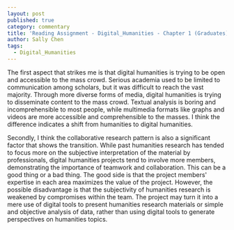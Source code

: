 ```yaml
---
layout: post
published: true
category: commentary
title: 'Reading Assignment - Digital_Humanities - Chapter 1 (Graduates): Sally Chen'
author: Sally Chen
tags:
  - Digital_Humanities
---
```

The first aspect that strikes me is that digital humanities is trying to be open and accessible to the mass crowd. Serious academia used to be limited to communication among scholars, but it was difficult to reach the vast majority. Through more diverse forms of media, digital humanities is trying to disseminate content to the mass crowd. Textual analysis is boring and incomprehensible to most people, while multimedia formats like graphs and videos are more accessible and comprehensible to the masses. I think the difference indicates a shift from humanities to digital humanities.

Secondly, I think the collaborative research pattern is also a significant factor that shows the transition. While past humanities research has tended to focus more on the subjective interpretation of the material by professionals, digital humanities projects tend to involve more members, demonstrating the importance of teamwork and collaboration. This can be a good thing or a bad thing. The good side is that the project members' expertise in each area maximizes the value of the project. However, the possible disadvantage is that the subjectivity of humanities research is weakened by compromises within the team. The project may turn it into a mere use of digital tools to present humanities research materials or simple and objective analysis of data, rather than using digital tools to generate perspectives on humanities topics.